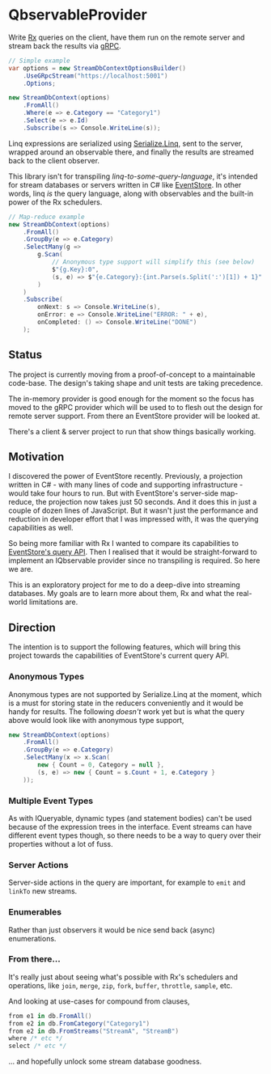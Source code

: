 # QbservableProvider
Write [Rx](https://github.com/dotnet/reactive) queries on the client, have them run on the remote server and stream back the results via [gRPC](https://grpc.io).

```c#
// Simple example
var options = new StreamDbContextOptionsBuilder()
    .UseGRpcStream("https://localhost:5001")
    .Options;

new StreamDbContext(options)
    .FromAll()
    .Where(e => e.Category == "Category1")
    .Select(e => e.Id)
    .Subscribe(s => Console.WriteLine(s));
```

Linq expressions are serialized using [Serialize.Linq](https://github.com/esskar/Serialize.Linq), sent to the server, wrapped around an observable there, and finally the results are streamed back to the client observer.

This library isn't for transpiling _linq-to-some-query-language_, it's intended for stream databases or servers written in C# like [EventStore](https://github.com/EventStore/EventStore). In other words, linq _is_ the query language, along with observables and the built-in power of the Rx schedulers.

```c#
// Map-reduce example
new StreamDbContext(options)
    .FromAll()
    .GroupBy(e => e.Category)
    .SelectMany(g =>
        g.Scan(
            // Anonymous type support will simplify this (see below)
            $"{g.Key}:0",
            (s, e) => $"{e.Category}:{int.Parse(s.Split(':')[1]) + 1}"
        )   
    )
    .Subscribe(
        onNext: s => Console.WriteLine(s),
        onError: e => Console.WriteLine("ERROR: " + e),
        onCompleted: () => Console.WriteLine("DONE")
    );
```

## Status
The project is currently moving from a proof-of-concept to a maintainable code-base. The design's taking shape and unit tests are taking precedence.

The in-memory provider is good enough for the moment so the focus has moved to the gRPC provider which will be used to to flesh out the design for remote server support. From there an EventStore provider will be looked at.

There's a client & server project to run that show things basically working.

## Motivation
I discovered the power of EventStore recently.  Previously, a projection written in C# - with many lines of code and supporting infrastructure - would take four hours to run.  But with EventStore's server-side map-reduce, the projection now takes just 50 seconds. And it does this in just a couple of dozen lines of JavaScript.  But it wasn't just the performance and reduction in developer effort that I was impressed with, it was the querying capabilities as well.

So being more familiar with Rx I wanted to compare its capabilities to [EventStore's query API](https://eventstore.org/docs/projections/user-defined-projections/index.html). Then I realised that it would be straight-forward to implement an IQbservable provider since no transpiling is required. So here we are.

This is an exploratory project for me to do a deep-dive into streaming databases. My goals are to learn more about them, Rx and what the real-world limitations are.

## Direction
The intention is to support the following features, which will bring this project towards the capabilities of EventStore's current query API.

### Anonymous Types
Anonymous types are not supported by Serialize.Linq at the moment, which is a must for storing state in the reducers conveniently and it would be handy for results. The following _doesn't_ work yet but is what the query above would look like with anonymous type support,

```c#
new StreamDbContext(options)
    .FromAll()
    .GroupBy(e => e.Category)
    .SelectMany(x => x.Scan(
        new { Count = 0, Category = null },
        (s, e) => new { Count = s.Count + 1, e.Category }
    ));
```

### Multiple Event Types
As with IQueryable, dynamic types (and statement bodies) can't be used because of the expression trees in the interface.  Event streams can have different event types though, so there needs to be a way to query over their properties without a lot of fuss.

### Server Actions
Server-side actions in the query are important, for example to `emit` and `linkTo` new streams.

### Enumerables
Rather than just observers it would be nice send back (async) enumerations.

### From there...
It's really just about seeing what's possible with Rx's schedulers and operations, like `join`, `merge`, `zip`, `fork`, `buffer`, `throttle`, `sample`, etc.

And looking at use-cases for compound from clauses,

```c#
from e1 in db.FromAll()
from e2 in db.FromCategory("Category1")
from e2 in db.FromStreams("StreamA", "StreamB")
where /* etc */
select /* etc */
```

... and hopefully unlock some stream database goodness.
